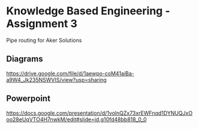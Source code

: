 # Knowledge Based Engineering - Assignment 3
Pipe routing for Aker Solutions

## Diagrams 
https://drive.google.com/file/d/1aewpo-coM41aiBa-a9W4_Jk235NSWVIS/view?usp=sharing

## Powerpoint 
https://docs.google.com/presentation/d/1volnQZx73xrEWFnqd1DYNUQJxOoo28eUqVTO4H7nwkM/edit#slide=id.g10fd48bb818_0_0
